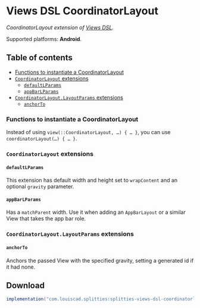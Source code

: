 # Views DSL CoordinatorLayout

*CoordinatorLayout extension of [Views DSL](../views-dsl).*

Supported platforms: **Android**.

## Table of contents

* [Functions to instantiate a CoordinatorLayout](#functions-to-instantiate-a-coordinatorlayout)
* [`CoordinatorLayout` extensions](#coordinatorlayout-extensions)
    * [`defaultLParams`](#defaultlparams)
    * [`appBarLParams`](#appbarlparams)
* [`CoordinatorLayout.LayoutParams` extensions](#coordinatorlayoutlayoutparams-extensions)
    * [`anchorTo`](#anchorto)

### Functions to instantiate a CoordinatorLayout

Instead of using `view(::CoordinatorLayout, …) { … }`, you can use `coordinatorLayout(…) { … }`.

### `CoordinatorLayout` extensions

#### `defaultLParams`

This extension has default width and height set to `wrapContent` and an
optional `gravity` parameter.

#### `appBarLParams`

Has a `matchParent` width.
Use it when adding an `AppBarLayout` or a similar View that takes the app bar role.

### `CoordinatorLayout.LayoutParams` extensions

#### `anchorTo`

Anchors the passed View with the specified gravity, setting a generated id if it had none.

## Download

```groovy
implementation("com.louiscad.splitties:splitties-views-dsl-coordinatorlayout:$splitties_version")
```
